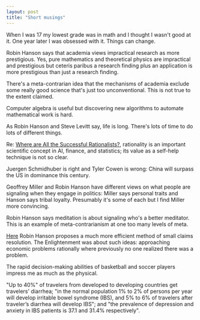 ```yaml
---
layout: post
title: "Short musings"
---
```


<!-- alternative title: Hot Takes -->

When I was 17 my lowest grade was in math and I thought I wasn't good at it.
One year later I was obsessed with it. Things can change.

Robin Hanson says that academia views impractical research as more prestigious.
Yes, pure mathematics and theoretical physics are impractical and prestigious
but ceteris paribus a research finding plus an application is more prestigious
than just a research finding.

There's a meta-contrarian idea that the mechanisms of academia exclude some
really good science that's just too unconventional. This is not true to the
extent claimed.
<!-- Tyler Cowen said something like this somewhere. -->

Computer algebra is useful but discovering new algorithms to automate
mathematical work is hard.

As Robin Hanson and Steve Levitt say, life is long. There's lots of time to
do lots of different things.

Re: [Where are All the Successful Rationalists?](https://applieddivinitystudies.com/2020/09/05/rationality-winning/),
rationality is an important scientific concept in AI, finance, and statistics;
its value as a self-help technique is not so clear.

Juergen Schmidhuber is right and Tyler Cowen is wrong: China will surpass
the US in dominance this century.

Geoffrey Miller and Robin Hanson have different views on what people are
signaling when they engage in politics: Miller says personal traits and
Hanson says tribal loyalty. Presumably it's some of each but I find Miller
more convincing.

Robin Hanson says meditation is about signaling who's a better meditator.
This is an example of meta-contrarianism at one too many levels of meta.

[Here](http://mason.gmu.edu/~rhanson/gamblesuits.html) Robin Hanson
proposes a much more efficient method of small claims resolution.
The Enlightenment was about such ideas: approaching economic problems
rationally where previously no one realized there was a problem.

The rapid decision-making abilities of basketball and soccer players impress me
as much as the physical.

"Up to 40%" of travelers from developed to developing countries get travelers'
diarrhea; "in the normal population 1% to 2% of persons per year will develop
irritable bowel syndrome (IBS), and 5% to 6% of travelers after traveler’s
diarrhea will develop IBS"; and "the prevalence of depression and anxiety in
IBS patients is 37.1 and 31.4% respectively".

